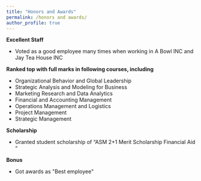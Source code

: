 ```yaml
---
title: "Honors and Awards"
permalink: /honors and awards/
author_profile: true
---
```


**Excellent Staff** <br>
   * Voted as a good employee many times when working in A Bowl INC and Jay Tea House INC <br>

**Ranked top with full marks in following courses, including** <br>
   * Organizational Behavior and Global Leadership <br>
   * Strategic Analysis and Modeling for Business <br>
   * Marketing Research and Data Analytics <br>
   * Financial and Accounting Management <br>
   * Operations Management and Logistics <br>
   * Project Management <br>
   * Strategic Management <br>

**Scholarship** <br>
  * Granted student scholarship of “ASM 2+1 Merit Scholarship Financial Aid ” 
  
**Bonus** <br>
  * Got awards as "Best employee" 
